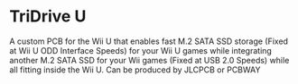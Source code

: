 # TriDrive U
A custom PCB for the Wii U that enables fast M.2 SATA SSD storage (Fixed at Wii U ODD Interface Speeds) for your Wii U games while integrating another M.2 SATA SSD for your Wii games (Fixed at USB 2.0 Speeds) while all fitting inside the Wii U. Can be produced by JLCPCB or PCBWAY

